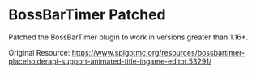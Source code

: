 # BossBarTimer Patched
Patched the BossBarTimer plugin to work in versions greater than 1.16+.

Original Resource: https://www.spigotmc.org/resources/bossbartimer-placeholderapi-support-animated-title-ingame-editor.53291/
